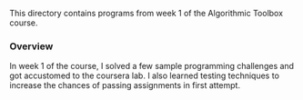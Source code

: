 This directory contains programs from week 1 of the Algorithmic Toolbox course.

### Overview

In week 1 of the course, I solved a few sample programming challenges and got accustomed to the coursera lab. I also learned testing techniques to increase the chances of passing assignments in first attempt.
